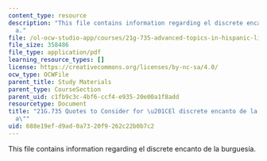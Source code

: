 ```yaml
---
content_type: resource
description: "This file contains information regarding el discrete encanto de la burgues\xED\
  a."
file: /ol-ocw-studio-app/courses/21g-735-advanced-topics-in-hispanic-literature-and-film-the-films-of-luis-bunuel-fall-2013/688e19efd9ad0a7320f9262c22b0b7c2_MIT21G_735F13_study_discr.pdf
file_size: 358486
file_type: application/pdf
learning_resource_types: []
license: https://creativecommons.org/licenses/by-nc-sa/4.0/
ocw_type: OCWFile
parent_title: Study Materials
parent_type: CourseSection
parent_uid: c1fb9c3c-4bf6-ccf4-e935-20e00a1f8add
resourcetype: Document
title: "21G.735 Quotes to Consider for \u201CEl discrete encanto de la burgues\xED\
  a\""
uid: 688e19ef-d9ad-0a73-20f9-262c22b0b7c2
---
```

This file contains information regarding el discrete encanto de la burguesía.